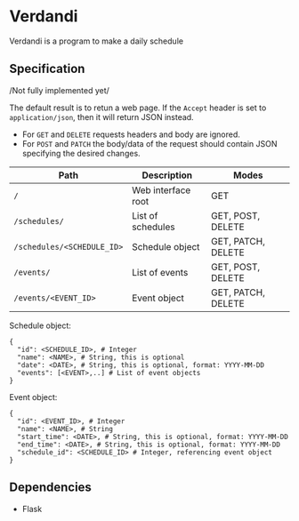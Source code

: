 # Verdandi

Verdandi is a program to make a daily schedule

## Specification

/Not fully implemented yet/

The default result is to retun a web page. If the `Accept` header is set to `application/json`, then it will return JSON instead.

- For `GET` and `DELETE` requests headers and body are ignored.
- For `POST` and `PATCH` the body/data of the request should contain JSON specifying the desired changes.

| Path                       | Description        | Modes              |
| -------------------------- | ------------------ | ------------------ |
| `/`                        | Web interface root | GET                |
| `/schedules/`              | List of schedules  | GET, POST, DELETE  |
| `/schedules/<SCHEDULE_ID>` | Schedule object    | GET, PATCH, DELETE |
| `/events/`                 | List of events     | GET, POST, DELETE  |
| `/events/<EVENT_ID>`       | Event object       | GET, PATCH, DELETE |

Schedule object:
```
{
  "id": <SCHEDULE_ID>, # Integer
  "name": <NAME>, # String, this is optional
  "date": <DATE>, # String, this is optional, format: YYYY-MM-DD
  "events": [<EVENT>,..] # List of event objects
}
```

Event object:
```
{
  "id": <EVENT_ID>, # Integer
  "name": <NAME>, # String
  "start_time": <DATE>, # String, this is optional, format: YYYY-MM-DD
  "end_time": <DATE>, # String, this is optional, format: YYYY-MM-DD
  "schedule_id": <SCHEDULE_ID> # Integer, referencing event object
}
```

## Dependencies

- Flask
